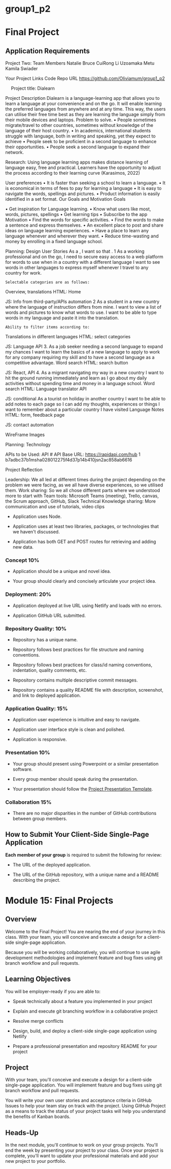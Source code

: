 # group1_p2

# Final Project

## Application Requirements

Project Two:
Team Members
Natalie Bruce
CuiRong Li
Uzoamaka Metu
Kamila Swiader

Your Project Links
Code Repo URL
https://github.com/Oliviamum/group1_p2

 
Project title: Dialearn

Project Description
Dialearn is a language-learning app that allows you to learn a language at your convenience and on the go. It will enable learning the preferred languages from anywhere and at any time. This way, the users can utilise their free time best as they are learning the language simply from their mobile devices and laptops. 
Problem to solve. 
•	People sometimes migrate/travel to other countries, sometimes without knowledge of the language of their host country.
•	In academics, international students struggle with language, both in writing and speaking, yet they expect to achieve
•	People seek to be proficient in a second language to enhance their opportunities.
•	People seek a second language to expand their network.

Research: 
Using language learning apps makes distance learning of language easy, free and practical. Learners have the opportunity to adjust the process according to their learning curve (Karasimos, 2022)

User preferences
•	It is faster than seeking a school to learn a language.
•	It is economical in terms of fees to pay for learning a language 
•	It is easy to navigate the words, spellings and pictures.
•	Product information is easily identified in a set format.
Our Goals and Motivation 
Goals

•	Get inspiration for Language learning.
•	Know what users like most, words, pictures, spellings
•	Get learning tips
•	Subscribe to the app 
Motivation
•	Find the words for specific activities.
•	Find the words to make a sentence and express themselves.
•	An excellent place to post and share ideas on language learning experiences.
•	Have a place to learn any language whenever and wherever they want.
•	Reduce time-wasting and money by enrolling in a fixed language school.

Planning: Design
User Stories
As a <role>,	I want <feature>	so that <reason>.	<What does it inform>
1 As a working professional and on the go,  I need to secure easy access to a web platform for words to use when in a country with a different language	I want to see words in other languages to express myself whenever I travel to any country for work.

	Selectable categories are as follows:
Overview, translations	HTML: Home

JS: Info from third-party/APIs
automation
2 As a student in a new country where the language of instruction differs from mine.	I want to view a list of words and pictures to know what words to use. I want to be able to type words in my language and paste it into the translation. 

	Ability to filter items according to:
Translations in different languages
	HTML: select categories

JS: Language  API
3. As a job seeker needing a second language to expand my chances	I want to learn the basics of a new language to apply to work for any company requiring my skill and to have a second language as a competitive advantage.	Word search	HTML: search button

JS: React, API
4. As a migrant navigating my way in a new country
	I want to hit the ground running immediately and learn as I go about my daily activities without spending time and money in a language school. 	Word search	HTML: Language translator API

JS: conditional
As a tourist on holiday in another country
	I want to be able to add notes to each page so I can add my thoughts, experiences or things I want to remember about a particular country I have visited	Language Notes	HTML: form,
feedback page

JS: contact automation


WireFrame Images
 
Planning: Technology
 
 
APIs to be Used:
API #	API Base URL: https://rapidapi.com/hub
1	b7adbc37b1msha028012275f4d37p14b410jsn2ac858ab6616

Project Reflection

Leadership: We all led at different times during the project depending on the problem we were facing, as we all have diverse experiences, so we utilised them.
Work sharing: So we all chose different parts where we understood more to start with
Team tools: Microsoft Teams (meeting), Trello, canvas, the Scrum approach, GitHub, Slack
Technical Knowledge sharing: More communication and use of tutorials, video clips 





  
  * Application uses Node.
  
  * Application uses at least two libraries, packages, or technologies that we haven't discussed.

  * Application has both GET and POST routes for retrieving and adding new data.

### Concept 10%

* Application should be a unique and novel idea.

* Your group should clearly and concisely articulate your project idea.

### Deployment: 20%

* Application deployed at live URL using Netlify and loads with no errors.

* Application GitHub URL submitted.

### Repository Quality: 10%

* Repository has a unique name.

* Repository follows best practices for file structure and naming conventions.

* Repository follows best practices for class/id naming conventions, indentation, quality comments, etc.

* Repository contains multiple descriptive commit messages.

* Repository contains a quality README file with description, screenshot, and link to deployed application.

### Application Quality: 15%

* Application user experience is intuitive and easy to navigate.

* Application user interface style is clean and polished.

* Application is responsive.

### Presentation 10%

* Your group should present using Powerpoint or a similar presentation software.

* Every group member should speak during the presentation.

* Your presentation should follow the [Project Presentation Template](https://docs.google.com/presentation/d/10QaO9KH8HtUXj__81ve0SZcpO5DbMbqqQr4iPpbwKks/edit?usp=sharing).

### Collaboration 15%

* There are no major disparities in the number of GitHub contributions between group members.

## How to Submit Your Client-Side Single-Page Application

**Each member of your group** is required to submit the following for review:

* The URL of the deployed application.

* The URL of the GitHub repository, with a unique name and a README describing the project.


# Module 15: Final Projects

## Overview

Welcome to the Final Project! You are nearing the end of your journey in this class. With your team, you will conceive and execute a design for a client-side single-page application.

Because you will be working collaboratively, you will continue to use agile development methodologies and implement feature and bug fixes using git branch workflow and pull requests.

## Learning Objectives

You will be employer-ready if you are able to:

* Speak technically about a feature you implemented in your project

* Explain and execute git branching workflow in a collaborative project

* Resolve merge conflicts

* Design, build, and deploy a client-side single-page application using Netlify

* Prepare a professional presentation and repository README for your project

## Project

With your team, you'll conceive and execute a design for a client-side single-page application. You will implement feature and bug fixes using git branch workflow and pull requests.

You will write your own user stories and acceptance criteria in GitHub Issues to help your team stay on track with the project. Using GitHub Project as a means to track the status of your project tasks will help you understand the benefits of Kanban boards.

## Heads-Up

In the next module, you'll continue to work on your group projects. You'll end the week by presenting your project to your class. Once your project is complete, you'll want to update your professional materials and add your new project to your portfolio.

